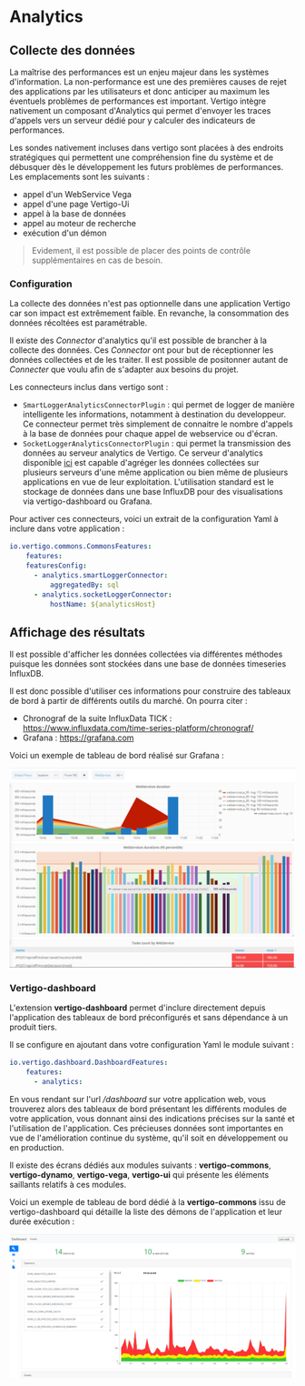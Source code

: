 # Analytics 

## Collecte des données 

La maîtrise des performances est un enjeu majeur dans les systèmes d'information. La non-performance est une des premières causes de rejet des applications par les utilisateurs et donc anticiper au maximum les éventuels problèmes de performances est important.
Vertigo intègre nativement un composant d'Analytics qui permet d'envoyer les traces d'appels vers un serveur dédié pour y calculer des indicateurs de performances.

Les sondes nativement incluses dans vertigo sont placées à des endroits stratégiques qui permettent une compréhension fine du système et  de débusquer dès le développement les futurs problèmes de performances. Les emplacements sont les suivants :

- appel d'un WebService Vega
- appel d'une page Vertigo-Ui
- appel à la base de données
- appel au moteur de recherche
- exécution d'un démon

> Evidement, il est possible de placer des points de contrôle supplémentaires en cas de besoin.

### Configuration

La collecte des données n'est pas optionnelle dans une application Vertigo car son impact est extrêmement faible. En revanche, la consommation des données récoltées est paramétrable.

Il existe des *Connector* d'analytics qu'il est possible de brancher à la collecte des données. Ces *Connector* ont pour but de réceptionner les données collectées et de les traiter. Il est possible de positonner autant de *Connecter* que voulu afin de s'adapter aux besoins du projet.

Les connecteurs inclus dans vertigo sont :

- `SmartLoggerAnalyticsConnectorPlugin` : qui permet de logger de manière intelligente les informations, notamment à destination du developpeur. Ce connecteur permet très simplement de connaitre le nombre d'appels à la base de données pour chaque appel de webservice ou d'écran.
- `SocketLoggerAnalyticsConnectorPlugin` : qui permet la transmission des données au serveur analytics de Vertigo. Ce serveur d'analytics disponible [ici](https://github.com/KleeGroup/analytica-server/tree/dev/analytics-server) est capable d'agréger les données collectées sur plusieurs serveurs d'une même application ou bien même de plusieurs applications en vue de leur exploitation. L'utilisation standard est le stockage de données dans une base InfluxDB pour des visualisations via vertigo-dashboard ou Grafana.

Pour activer ces connecteurs, voici un extrait de la configuration Yaml à inclure dans votre application :

```yaml
io.vertigo.commons.CommonsFeatures:
    features:
    featuresConfig:
      - analytics.smartLoggerConnector:
          aggregatedBy: sql
      - analytics.socketLoggerConnector:
          hostName: ${analyticsHost}
```

## Affichage des résultats

Il est possible d'afficher les données collectées via différentes méthodes puisque les données sont stockées dans une base de données timeseries InfluxDB.

Il est donc possible d'utiliser ces informations pour construire des tableaux de bord à partir de différents outils du marché. On pourra citer :

- Chronograf de la suite InfluxData TICK : https://www.influxdata.com/time-series-platform/chronograf/
- Grafana : https://grafana.com

Voici un exemple de tableau de bord réalisé sur Grafana :

![](../images/exemple_grafana.png)



### Vertigo-dashboard

L'extension **vertigo-dashboard** permet d'inclure directement depuis l'application des tableaux de bord préconfigurés et sans dépendance à un produit tiers.

Il se configure en ajoutant dans votre configuration Yaml le module suivant :

```yaml
io.vertigo.dashboard.DashboardFeatures:
    features:
      - analytics:
```

En vous rendant sur l'url */dashboard* sur votre application web, vous trouverez alors des tableaux de bord présentant les différents modules de votre application, vous donnant ainsi des indications précises sur la santé et l'utilisation de l'application. Ces précieuses données sont importantes en vue de l'amélioration continue du système, qu'il soit en développement ou en production.

Il existe des écrans dédiés aux modules suivants : **vertigo-commons**, **vertigo-dynamo**, **vertigo-vega**, **vertigo-ui** qui présente les éléments saillants relatifs à ces modules.

Voici un exemple de tableau de bord dédié à la **vertigo-commons** issu de vertigo-dashboard qui détaille la liste des démons de l'application et leur durée exécution :

![](../images/dashboard_commons.png)